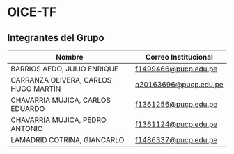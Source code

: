 # OICE-TF

## Integrantes del Grupo

| Nombre | Correo Institucional |
|--------|-------------------|
| BARRIOS AEDO, JULIO ENRIQUE | f1499466@pucp.edu.pe |
| CARRANZA OLIVERA, CARLOS HUGO MARTÍN | a20163696@pucp.edu.pe |
| CHAVARRIA MUJICA, CARLOS EDUARDO | f1361256@pucp.edu.pe |
| CHAVARRIA MUJICA, PEDRO ANTONIO | f1361124@pucp.edu.pe |
| LAMADRID COTRINA, GIANCARLO | f1486337@pucp.edu.pe |